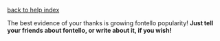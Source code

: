 [back to help index](Help)

The best evidence of your thanks is growing fontello popularity! __Just tell your friends about fontello, or write about it, if you wish!__